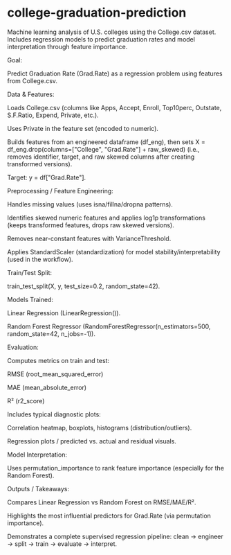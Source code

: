 # college-graduation-prediction
Machine learning analysis of U.S. colleges using the College.csv dataset. Includes regression models to predict graduation rates and model interpretation through feature importance.

Goal: 

Predict Graduation Rate (Grad.Rate) as a regression problem using features from College.csv.

Data & Features: 

Loads College.csv (columns like Apps, Accept, Enroll, Top10perc, Outstate, S.F.Ratio, Expend, Private, etc.).

Uses Private in the feature set (encoded to numeric).

Builds features from an engineered dataframe (df_eng), then sets
X = df_eng.drop(columns=["College", "Grad.Rate"] + raw_skewed)
(i.e., removes identifier, target, and raw skewed columns after creating transformed versions).

Target: y = df["Grad.Rate"].

Preprocessing / Feature Engineering: 

Handles missing values (uses isna/fillna/dropna patterns).

Identifies skewed numeric features and applies log1p transformations (keeps transformed features, drops raw skewed versions).

Removes near-constant features with VarianceThreshold.

Applies StandardScaler (standardization) for model stability/interpretability (used in the workflow).

Train/Test Split: 

train_test_split(X, y, test_size=0.2, random_state=42).

Models Trained: 

Linear Regression (LinearRegression()).

Random Forest Regressor (RandomForestRegressor(n_estimators=500, random_state=42, n_jobs=-1)).

Evaluation: 

Computes metrics on train and test:

RMSE (root_mean_squared_error)

MAE (mean_absolute_error)

R² (r2_score)

Includes typical diagnostic plots:

Correlation heatmap, boxplots, histograms (distribution/outliers).

Regression plots / predicted vs. actual and residual visuals.

Model Interpretation: 

Uses permutation_importance to rank feature importance (especially for the Random Forest).

Outputs / Takeaways: 

Compares Linear Regression vs Random Forest on RMSE/MAE/R².

Highlights the most influential predictors for Grad.Rate (via permutation importance).

Demonstrates a complete supervised regression pipeline: clean → engineer → split → train → evaluate → interpret.

